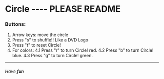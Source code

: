 # Circle ---- PLEASE README

### Buttons:

1. Arrow keys: move the circle
2. Press "s" to shuffle!! Like a DVD Logo
3. Press "t" to reset Circle!
4. For colors:
  4.1 Press "r" to turn Circle! red.
  4.2 Press "b" to turn Circle! blue.
  4.3 Press "g" to turn Circle! green.

---

###### Have **fun**
